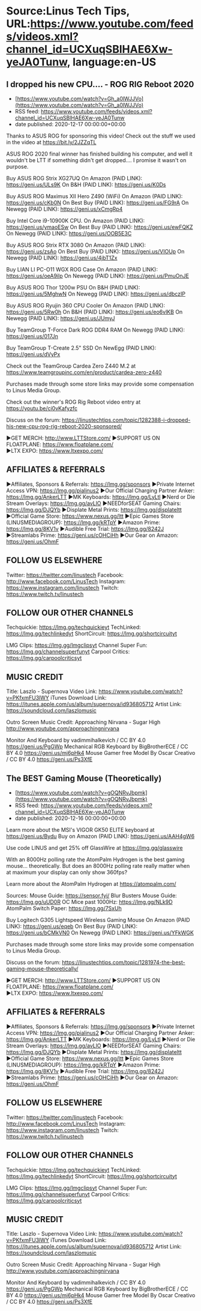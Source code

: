 # Source:Linus Tech Tips, URL:https://www.youtube.com/feeds/videos.xml?channel_id=UCXuqSBlHAE6Xw-yeJA0Tunw, language:en-US

## I dropped his new CPU.... - ROG RIG Reboot 2020
 - [https://www.youtube.com/watch?v=Gh_a0lWJJVo](https://www.youtube.com/watch?v=Gh_a0lWJJVo)
 - RSS feed: https://www.youtube.com/feeds/videos.xml?channel_id=UCXuqSBlHAE6Xw-yeJA0Tunw
 - date published: 2020-12-17 00:00:00+00:00

Thanks to ASUS ROG for sponsoring this video! Check out the stuff we used in the video at https://bit.ly/2JZZqTL

ASUS ROG 2020 final winner has finished building his computer, and well it wouldn't be LTT if something didn't get dropped.... I promise it wasn't on purpose. 

Buy ASUS ROG Strix XG27UQ
On Amazon (PAID LINK): https://geni.us/ULs9K
On B&H (PAID LINK): https://geni.us/K0Ds

Buy ASUS ROG Maximus XII Hero Z490 (WiFi)
On Amazon (PAID LINK): https://geni.us/cKb0N
On Best Buy (PAID LINK): https://geni.us/FG9rA
On Newegg (PAID LINK): https://geni.us/xCmgRp4

Buy Intel Core i9-10900K CPU.
On Amazon (PAID LINK): https://geni.us/ymaoESw
On Best Buy (PAID LINK): https://geni.us/ewFQKZ
On Newegg (PAID LINK): https://geni.us/OOB5E3C

Buy ASUS ROG Strix RTX 3080
On Amazon (PAID LINK): https://geni.us/zsAo
On Best Buy (PAID LINK): https://geni.us/VIOUp
On Newegg (PAID LINK): https://geni.us/4jbT1Zx

Buy LIAN LI PC-O11 WGX ROG Case
On Amazon (PAID LINK): https://geni.us/oeA9ilp
On Newegg (PAID LINK): https://geni.us/PmuOnJE

Buy ASUS ROG Thor 1200w PSU
On B&H (PAID LINK): https://geni.us/5MghwN
On Newegg (PAID LINK): https://geni.us/dbczIP

Buy ASUS ROG Ryujin 360 CPU Cooler
On Amazon (PAID LINK): https://geni.us/5Rw0h
On B&H (PAID LINK): https://geni.us/eo6vlKB
On Newegg (PAID LINK): https://geni.us/JUmyJ

Buy TeamGroup T-Force Dark ROG DDR4 RAM
On Newegg (PAID LINK): https://geni.us/017Jn

Buy TeamGroup T-Create 2.5" SSD
On NewEgg (PAID LINK): https://geni.us/dVyPx

Check out the TeamGroup Cardea Zero Z440 M.2 at https://www.teamgroupinc.com/en/product/cardea-zero-z440

Purchases made through some store links may provide some compensation to Linus Media Group.

Check out the winner's ROG Rig Reboot video entry at https://youtu.be/ci0vKafyzfc

Discuss on the forum: https://linustechtips.com/topic/1282388-i-dropped-his-new-cpu-rog-rig-reboot-2020-sponsored/

►GET MERCH: http://www.LTTStore.com/
►SUPPORT US ON FLOATPLANE: https://www.floatplane.com/  
►LTX EXPO: https://www.ltxexpo.com/   

AFFILIATES & REFERRALS
---------------------------------------------------
►Affiliates, Sponsors & Referrals: https://lmg.gg/sponsors
►Private Internet Access VPN: https://lmg.gg/pialinus2
►Our Official Charging Partner Anker: https://lmg.gg/AnkerLTT
►MK Keyboards: https://lmg.gg/LyLtl
►Nerd or Die Stream Overlays: https://lmg.gg/avLlO
►NEEDforSEAT Gaming Chairs: https://lmg.gg/DJQYb
►Displate Metal Prints: https://lmg.gg/displateltt
►Official Game Store: https://www.nexus.gg/ltt
►Epic Games Store (LINUSMEDIAGROUP): https://lmg.gg/kRTpY
►Amazon Prime: https://lmg.gg/8KV1v
►Audible Free Trial: https://lmg.gg/8242J
►Streamlabs Prime: https://geni.us/cOHCiHh
►Our Gear on Amazon: https://geni.us/OhmF

FOLLOW US ELSEWHERE
---------------------------------------------------  
Twitter: https://twitter.com/linustech
Facebook: http://www.facebook.com/LinusTech
Instagram: https://www.instagram.com/linustech
Twitch: https://www.twitch.tv/linustech

FOLLOW OUR OTHER CHANNELS
---------------------------------------------------  
Techquickie: https://lmg.gg/techquickieyt
TechLinked: https://lmg.gg/techlinkedyt
ShortCircuit: https://lmg.gg/shortcircuityt

LMG Clips: https://lmg.gg/lmgclipsyt
Channel Super Fun: https://lmg.gg/channelsuperfunyt
Carpool Critics: https://lmg.gg/carpoolcriticsyt

MUSIC CREDIT
---------------------------------------------------  
Title: Laszlo - Supernova
Video Link: https://www.youtube.com/watch?v=PKfxmFU3lWY
iTunes Download Link: https://itunes.apple.com/us/album/supernova/id936805712
Artist Link: https://soundcloud.com/laszlomusic

Outro Screen Music Credit: Approaching Nirvana - Sugar High http://www.youtube.com/approachingnirvana

Monitor And Keyboard by vadimmihalkevich / CC BY 4.0  https://geni.us/PgGWp
Mechanical RGB Keyboard by BigBrotherECE / CC BY 4.0 https://geni.us/mj6pHk4
Mouse Gamer free Model By Oscar Creativo / CC BY 4.0 https://geni.us/Ps3XfE

## The BEST Gaming Mouse (Theoretically)
 - [https://www.youtube.com/watch?v=gOQNRvJbpmk](https://www.youtube.com/watch?v=gOQNRvJbpmk)
 - RSS feed: https://www.youtube.com/feeds/videos.xml?channel_id=UCXuqSBlHAE6Xw-yeJA0Tunw
 - date published: 2020-12-16 00:00:00+00:00

Learn more about the MSI's VIGOR GK50 ELITE keyboard at https://geni.us/Bydu
Buy on Amazon (PAID LINK): https://geni.us/AAH4gW6

Use code LINUS and get 25% off GlassWire at https://lmg.gg/glasswire

With an 8000Hz polling rate the AtomPalm Hydrogen is the best gaming mouse... theoretically. But does an 8000Hz polling rate really matter when at maximum your display can only show 360fps?

Learn more about the AtomPalm Hydrogen at https://atompalm.com/

Sources:
Mouse Guide: https://sensor.fyi/
Blur Busters Mouse Guide: https://lmg.gg/uUD0R
OC Mice past 1000Hz: https://lmg.gg/NLk9D
AtomPalm Switch Paper: https://lmg.gg/7SxUh

Buy Logitech G305 Lightspeed Wireless Gaming Mouse
On Amazon (PAID LINK): https://geni.us/eqeb
On Best Buy (PAID LINK): https://geni.us/bCMkVN0
On Newegg (PAID LINK): https://geni.us/YFkWGK

Purchases made through some store links may provide some compensation to Linus Media Group.

Discuss on the forum: https://linustechtips.com/topic/1281974-the-best-gaming-mouse-theoretically/


►GET MERCH: http://www.LTTStore.com/
►SUPPORT US ON FLOATPLANE: https://www.floatplane.com/  
►LTX EXPO: https://www.ltxexpo.com/   

AFFILIATES & REFERRALS
---------------------------------------------------
►Affiliates, Sponsors & Referrals: https://lmg.gg/sponsors
►Private Internet Access VPN: https://lmg.gg/pialinus2
►Our Official Charging Partner Anker: https://lmg.gg/AnkerLTT
►MK Keyboards: https://lmg.gg/LyLtl
►Nerd or Die Stream Overlays: https://lmg.gg/avLlO
►NEEDforSEAT Gaming Chairs: https://lmg.gg/DJQYb
►Displate Metal Prints: https://lmg.gg/displateltt
►Official Game Store: https://www.nexus.gg/ltt
►Epic Games Store (LINUSMEDIAGROUP): https://lmg.gg/kRTpY
►Amazon Prime: https://lmg.gg/8KV1v
►Audible Free Trial: https://lmg.gg/8242J
►Streamlabs Prime: https://geni.us/cOHCiHh
►Our Gear on Amazon: https://geni.us/OhmF

FOLLOW US ELSEWHERE
---------------------------------------------------  
Twitter: https://twitter.com/linustech
Facebook: http://www.facebook.com/LinusTech
Instagram: https://www.instagram.com/linustech
Twitch: https://www.twitch.tv/linustech

FOLLOW OUR OTHER CHANNELS
---------------------------------------------------  
Techquickie: https://lmg.gg/techquickieyt
TechLinked: https://lmg.gg/techlinkedyt
ShortCircuit: https://lmg.gg/shortcircuityt

LMG Clips: https://lmg.gg/lmgclipsyt
Channel Super Fun: https://lmg.gg/channelsuperfunyt
Carpool Critics: https://lmg.gg/carpoolcriticsyt

MUSIC CREDIT
---------------------------------------------------  
Title: Laszlo - Supernova
Video Link: https://www.youtube.com/watch?v=PKfxmFU3lWY
iTunes Download Link: https://itunes.apple.com/us/album/supernova/id936805712
Artist Link: https://soundcloud.com/laszlomusic

Outro Screen Music Credit: Approaching Nirvana - Sugar High http://www.youtube.com/approachingnirvana

Monitor And Keyboard by vadimmihalkevich / CC BY 4.0  https://geni.us/PgGWp
Mechanical RGB Keyboard by BigBrotherECE / CC BY 4.0 https://geni.us/mj6pHk4
Mouse Gamer free Model By Oscar Creativo / CC BY 4.0 https://geni.us/Ps3XfE

